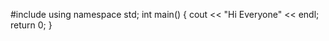 #include <iostream>
using namespace std;
int main()
{
    cout << "Hi Everyone" << endl;
    return 0;
}
